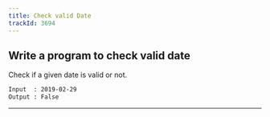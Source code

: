 ```yaml
---
title: Check valid Date
trackId: 3694
---
```


## Write a program to check valid date

Check if a given date is valid or not.

```txt
Input  : 2019-02-29
Output : False
```

---
